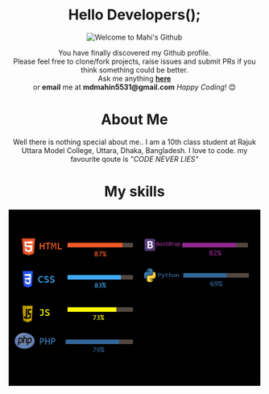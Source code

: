 <!-- ### Hi there 👋 -->

<div align="center">
<h1>Hello Developers();</h1>
<img src="welcome2.gif" alt="Welcome to Mahi's Github" width="300">
</div>

<div align="center">
    <p> You have finally discovered my Github profile. <br>
    Please feel free to clone/fork projects, raise issues and submit PRs if you think something could be better. <br>
    Ask me anything <a href="https://github.com/mahi736/mahi736/issues/new"><b>here</b></a><br>
    or <b>email</b> me at <b>mdmahin5531@gmail.com</b>
    <i>Happy Coding!</i> 😊</p>
</div>

<div align="center">
    <h1>About Me</h1>
    <p>Well there is nothing special about me.. I am a 10th class student at Rajuk Uttara Model College, Uttara, Dhaka, Bangladesh. I love to code. my favourite qoute is <i>"CODE NEVER LIES"</i> </p>
</div>
<div align="center">
    <h1>My skills</h1>
    <img src="myskills.png" alt="Mahi's skills">
</div>


<!-- - 🔭 I’m currently working on ...
- 🌱 I’m currently learning ...
- 👯 I’m looking to collaborate on ...
- 🤔 I’m looking for help with ...
- 💬 Ask me about ...
- 📫 How to reach me: ...
- 😄 Pronouns: ...
- ⚡ Fun fact: ... -->

